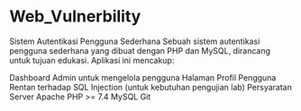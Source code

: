 # Web_Vulnerbility
Sistem Autentikasi Pengguna Sederhana
Sebuah sistem autentikasi pengguna sederhana yang dibuat dengan PHP dan MySQL, dirancang untuk tujuan edukasi. Aplikasi ini mencakup:

Dashboard Admin untuk mengelola pengguna
Halaman Profil Pengguna
Rentan terhadap SQL Injection (untuk kebutuhan pengujian lab)
Persyaratan
Server Apache
PHP >= 7.4
MySQL
Git
